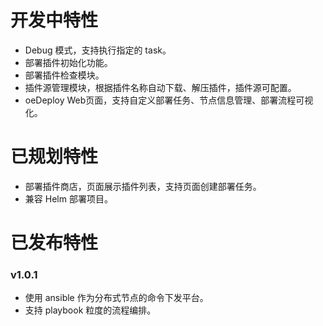 # 开发中特性

- Debug 模式，支持执行指定的 task。
- 部署插件初始化功能。
- 部署插件检查模块。
- 插件源管理模块，根据插件名称自动下载、解压插件，插件源可配置。
- oeDeploy Web页面，支持自定义部署任务、节点信息管理、部署流程可视化。



# 已规划特性

- 部署插件商店，页面展示插件列表，支持页面创建部署任务。
- 兼容 Helm 部署项目。



# 已发布特性

### v1.0.1

- 使用 ansible 作为分布式节点的命令下发平台。
- 支持 playbook 粒度的流程编排。